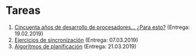 # Tareas

1. [Cincuenta años de desarrollo de procesadores... ¿Para esto?](./1/README.md)
   (Entrega: 19.02.2019)
2. [Ejercicios de sincronización](./2/README.md) (Entrega: 07.03.2019)
3. [Algoritmos de planificación](./3/README.md) (Entrega: 21.03.2019)
